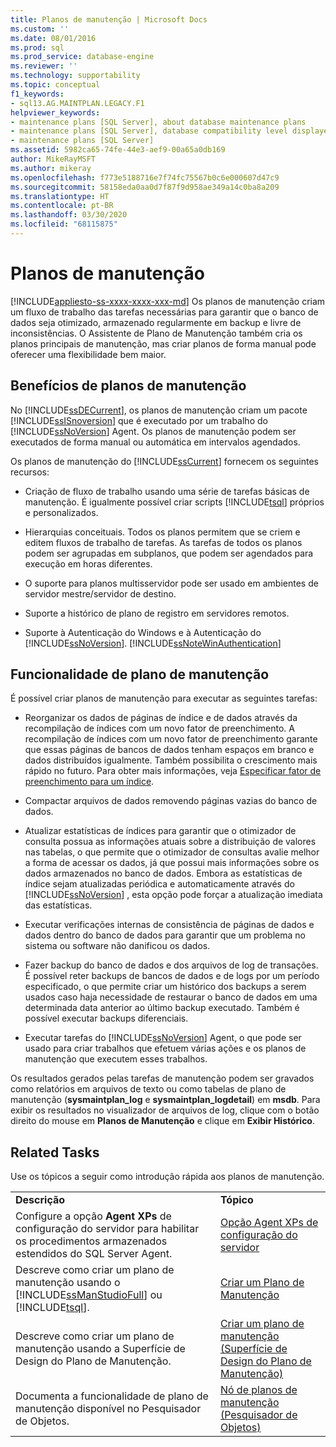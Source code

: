 ```yaml
---
title: Planos de manutenção | Microsoft Docs
ms.custom: ''
ms.date: 08/01/2016
ms.prod: sql
ms.prod_service: database-engine
ms.reviewer: ''
ms.technology: supportability
ms.topic: conceptual
f1_keywords:
- sql13.AG.MAINTPLAN.LEGACY.F1
helpviewer_keywords:
- maintenance plans [SQL Server], about database maintenance plans
- maintenance plans [SQL Server], database compatibility level displayed in designer
- maintenance plans [SQL Server]
ms.assetid: 5982ca65-74fe-44e3-aef9-00a65a0db169
author: MikeRayMSFT
ms.author: mikeray
ms.openlocfilehash: f773e5188716e7f74fc75567b0c6e000607d47c9
ms.sourcegitcommit: 58158eda0aa0d7f87f9d958ae349a14c0ba8a209
ms.translationtype: HT
ms.contentlocale: pt-BR
ms.lasthandoff: 03/30/2020
ms.locfileid: "68115875"
---
```

# <a name="maintenance-plans"></a>Planos de manutenção
[!INCLUDE[appliesto-ss-xxxx-xxxx-xxx-md](../../includes/appliesto-ss-xxxx-xxxx-xxx-md.md)]
  Os planos de manutenção criam um fluxo de trabalho das tarefas necessárias para garantir que o banco de dados seja otimizado, armazenado regularmente em backup e livre de inconsistências. O Assistente de Plano de Manutenção também cria os planos principais de manutenção, mas criar planos de forma manual pode oferecer uma flexibilidade bem maior.  
  
## <a name="benefits-of-maintenance-plans"></a>Benefícios de planos de manutenção  
 No [!INCLUDE[ssDECurrent](../../includes/ssdecurrent-md.md)], os planos de manutenção criam um pacote [!INCLUDE[ssISnoversion](../../includes/ssisnoversion-md.md)] que é executado por um trabalho do [!INCLUDE[ssNoVersion](../../includes/ssnoversion-md.md)] Agent. Os planos de manutenção podem ser executados de forma manual ou automática em intervalos agendados.  
  
 Os planos de manutenção do [!INCLUDE[ssCurrent](../../includes/sscurrent-md.md)] fornecem os seguintes recursos:  
  
-   Criação de fluxo de trabalho usando uma série de tarefas básicas de manutenção. É igualmente possível criar scripts [!INCLUDE[tsql](../../includes/tsql-md.md)] próprios e personalizados.  
  
-   Hierarquias conceituais. Todos os planos permitem que se criem e editem fluxos de trabalho de tarefas. As tarefas de todos os planos podem ser agrupadas em subplanos, que podem ser agendados para execução em horas diferentes.  
  
-   O suporte para planos multisservidor pode ser usado em ambientes de servidor mestre/servidor de destino.  
  
-   Suporte a histórico de plano de registro em servidores remotos.  
  
-   Suporte à Autenticação do Windows e à Autenticação do [!INCLUDE[ssNoVersion](../../includes/ssnoversion-md.md)]. [!INCLUDE[ssNoteWinAuthentication](../../includes/ssnotewinauthentication-md.md)]  
  
## <a name="maintenance-plan-functionality"></a>Funcionalidade de plano de manutenção  
 É possível criar planos de manutenção para executar as seguintes tarefas:  
  
-   Reorganizar os dados de páginas de índice e de dados através da recompilação de índices com um novo fator de preenchimento. A recompilação de índices com um novo fator de preenchimento garante que essas páginas de bancos de dados tenham espaços em branco e dados distribuídos igualmente. Também possibilita o crescimento mais rápido no futuro. Para obter mais informações, veja [Especificar fator de preenchimento para um índice](../../relational-databases/indexes/specify-fill-factor-for-an-index.md).  
  
-   Compactar arquivos de dados removendo páginas vazias do banco de dados.  
  
-   Atualizar estatísticas de índices para garantir que o otimizador de consulta possua as informações atuais sobre a distribuição de valores nas tabelas, o que permite que o otimizador de consultas avalie melhor a forma de acessar os dados, já que possui mais informações sobre os dados armazenados no banco de dados. Embora as estatísticas de índice sejam atualizadas periódica e automaticamente através do [!INCLUDE[ssNoVersion](../../includes/ssnoversion-md.md)] , esta opção pode forçar a atualização imediata das estatísticas.  
  
-   Executar verificações internas de consistência de páginas de dados e dados dentro do banco de dados para garantir que um problema no sistema ou software não danificou os dados.  
  
-   Fazer backup do banco de dados e dos arquivos de log de transações. É possível reter backups de bancos de dados e de logs por um período especificado, o que permite criar um histórico dos backups a serem usados caso haja necessidade de restaurar o banco de dados em uma determinada data anterior ao último backup executado. Também é possível executar backups diferenciais.  
  
-   Executar tarefas do [!INCLUDE[ssNoVersion](../../includes/ssnoversion-md.md)] Agent, o que pode ser usado para criar trabalhos que efetuem várias ações e os planos de manutenção que executem esses trabalhos.  
  
 Os resultados gerados pelas tarefas de manutenção podem ser gravados como relatórios em arquivos de texto ou como tabelas de plano de manutenção (**sysmaintplan_log** e **sysmaintplan_logdetail**) em **msdb**. Para exibir os resultados no visualizador de arquivos de log, clique com o botão direito do mouse em **Planos de Manutenção** e clique em **Exibir Histórico**.  
  
## <a name="related-tasks"></a>Related Tasks  
 Use os tópicos a seguir como introdução rápida aos planos de manutenção.  
  
|||  
|-|-|  
|**Descrição**|**Tópico**|  
|Configure a opção **Agent XPs** de configuração do servidor para habilitar os procedimentos armazenados estendidos do SQL Server Agent.|[Opção Agent XPs de configuração do servidor](../../database-engine/configure-windows/agent-xps-server-configuration-option.md)|
|Descreve como criar um plano de manutenção usando o [!INCLUDE[ssManStudioFull](../../includes/ssmanstudiofull-md.md)] ou [!INCLUDE[tsql](../../includes/tsql-md.md)].|[Criar um Plano de Manutenção](../../relational-databases/maintenance-plans/create-a-maintenance-plan.md)|  
|Descreve como criar um plano de manutenção usando a Superfície de Design do Plano de Manutenção.|[Criar um plano de manutenção &#40;Superfície de Design do Plano de Manutenção&#41;](../../relational-databases/maintenance-plans/create-a-maintenance-plan-maintenance-plan-design-surface.md)|  
|Documenta a funcionalidade de plano de manutenção disponível no Pesquisador de Objetos.|[Nó de planos de manutenção &#40;Pesquisador de Objetos&#41;](../../relational-databases/maintenance-plans/maintenance-plans-node-object-explorer.md)|  
  
  

